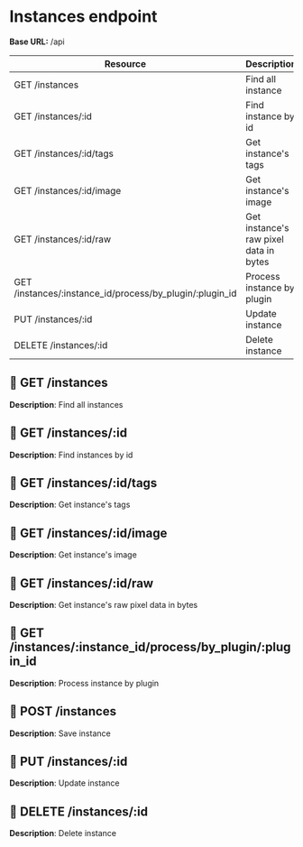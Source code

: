 # Instances endpoint

**Base URL:** /api

| Resource  | Description  |
| ------------ | ------------ |
| GET /instances | Find all instance  |
| GET /instances/:id  | Find instance by id  |
| GET /instances/:id/tags  | Get instance's tags  |
| GET /instances/:id/image  | Get instance's image  |
| GET /instances/:id/raw  | Get instance's raw pixel data in bytes  |
| GET /instances/:instance_id/process/by_plugin/:plugin_id  | Process instance by plugin  |
| PUT /instances/:id  | Update instance |
| DELETE /instances/:id  | Delete instance |

## :green_book: GET /instances
**Description**: Find all instances

## :green_book: GET /instances/:id
**Description**: Find instances by id

## :green_book: GET /instances/:id/tags
**Description**: Get instance's tags

## :green_book: GET /instances/:id/image
**Description**: Get instance's image

## :green_book: GET /instances/:id/raw
**Description**: Get instance's raw pixel data in bytes

## :green_book: GET /instances/:instance_id/process/by_plugin/:plugin_id 
**Description**: Process instance by plugin

## :green_book: POST /instances
**Description**: Save instance

## :green_book: PUT /instances/:id
**Description**: Update instance

## :green_book: DELETE /instances/:id
**Description**: Delete instance
